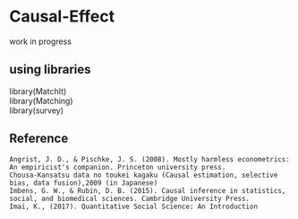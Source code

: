 # Causal-Effect

work in progress

## using libraries
<dl>
  <dt>library(MatchIt)</dt>
  <dt>library(Matching)</dt>
  <dt>library(survey)</dt>
</dl>


## Reference
```
Angrist, J. D., & Pischke, J. S. (2008). Mostly harmless econometrics: An empiricist's companion. Princeton university press.
Chousa-Kansatsu data no toukei kagaku (Causal estimation, selective bias, data fusion),2009 (in Japanese)
Imbens, G. W., & Rubin, D. B. (2015). Causal inference in statistics, social, and biomedical sciences. Cambridge University Press.
Imai, K., (2017). Quantitative Social Science: An Introduction
```
